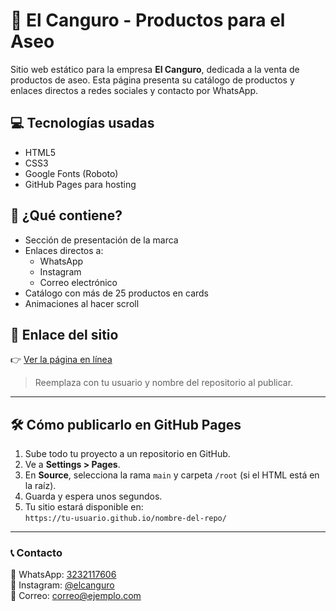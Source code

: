 # 🌿 El Canguro - Productos para el Aseo

Sitio web estático para la empresa **El Canguro**, dedicada a la venta de productos de aseo. Esta página presenta su catálogo de productos y enlaces directos a redes sociales y contacto por WhatsApp.

## 💻 Tecnologías usadas

- HTML5
- CSS3
- Google Fonts (Roboto)
- GitHub Pages para hosting

## 🚀 ¿Qué contiene?

- Sección de presentación de la marca
- Enlaces directos a:
  - WhatsApp
  - Instagram
  - Correo electrónico
- Catálogo con más de 25 productos en cards
- Animaciones al hacer scroll

## 🔗 Enlace del sitio

👉 [Ver la página en línea](https://github.com/wayucitoxxx/El_canguro)

> Reemplaza con tu usuario y nombre del repositorio al publicar.

---

## 🛠 Cómo publicarlo en GitHub Pages

1. Sube todo tu proyecto a un repositorio en GitHub.
2. Ve a **Settings > Pages**.
3. En **Source**, selecciona la rama `main` y carpeta `/root` (si el HTML está en la raíz).
4. Guarda y espera unos segundos.
5. Tu sitio estará disponible en:  
   `https://tu-usuario.github.io/nombre-del-repo/`

---

### 📞 Contacto

📱 WhatsApp: [3232117606](https://wa.me/573232117606)  
📸 Instagram: [@elcanguro](https://instagram.com/)  
📧 Correo: correo@ejemplo.com

